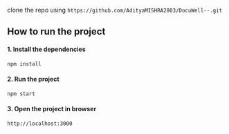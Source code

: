 
clone the repo using
`https://github.com/AdityaMISHRA2803/DocuWell--.git`

## How to run the project

#### 1. Install the dependencies

`npm install`

#### 2. Run the project

`npm start`

#### 3. Open the project in browser

`http://localhost:3000`
